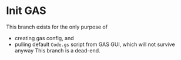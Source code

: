 # Init GAS
This branch exists for the only purpose of 
 * creating gas config, and
 * pulling default `Code.gs` script from GAS GUI, 
   which will not survive anyway
This branch is a dead-end.